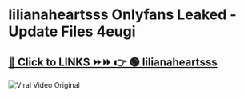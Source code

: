 
 # lilianaheartsss Onlyfans Leaked - Update Files 4eugi

## <h2><a href="https://clipsfans.com/lilianaheartsss&ref=git">🔗 Click to LINKS ⏩⏩ 👉 🟢 lilianaheartsss </a></h2>

<a href="https://clipsfans.com/lilianaheartsss&ref=git" rel="nofollow" data-target="animated-image.originalLink"><img src="https://i.ibb.co.com/xMMVF88/686577567.gif" alt="Viral Video Original" style="max-width: 100%; display: inline-block;" data-target="animated-image.originalImage"></a>

